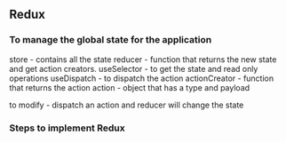 ## Redux

### To manage the global state for the application

store - contains all the state
reducer - function that returns the new state and get action creators.
useSelector - to get the state and read only operations
useDispatch - to dispatch the action
actionCreator - function that returns the action
action - object that has a type and payload


to modify - dispatch an action and reducer will change the state

### Steps to implement Redux

